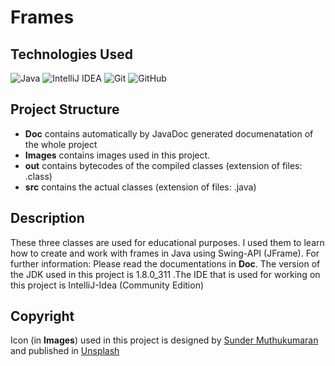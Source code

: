 # Frames

## Technologies Used
![Java](https://img.shields.io/badge/java-%23ED8B00.svg?style=for-the-badge&logo=openjdk&logoColor=white)
![IntelliJ IDEA](https://img.shields.io/badge/IntelliJIDEA-000000.svg?style=for-the-badge&logo=intellij-idea&logoColor=white)
![Git](https://img.shields.io/badge/git-%23F05033.svg?style=for-the-badge&logo=git&logoColor=white)
![GitHub](https://img.shields.io/badge/github-%23121011.svg?style=for-the-badge&logo=github&logoColor=white)


## Project Structure
- **Doc** contains automatically by JavaDoc generated documenatation of the whole project
- **Images** contains images used in this project.
- **out** contains bytecodes of the compiled classes (extension of files: .class)
- **src** contains the actual classes (extension of files: .java)

## Description
These three classes are used for educational purposes. I used them to learn how to create and work with frames in Java using Swing-API (JFrame).
For further information: Please read the documentations in **Doc**. 
The version of the JDK used in this project is 1.8.0_311 .The IDE that is used for working on this project is IntelliJ-Idea (Community Edition)

## Copyright
Icon (in **Images**) used in this project is designed by [Sunder Muthukumaran](https://unsplash.com/@sunder_2k25?utm_source=unsplash&utm_medium=referral&utm_content=creditCopyText) and published in [Unsplash](https://unsplash.com/?utm_source=unsplash&utm_medium=referral&utm_content=creditCopyText) 


